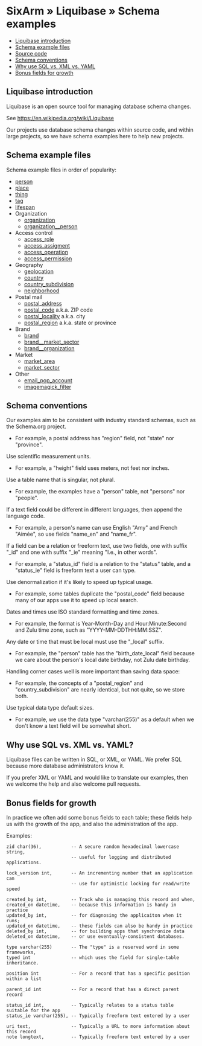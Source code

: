 # SixArm » Liquibase » Schema examples

* [Liquibase introduction](#liquibase-introduction)
* [Schema example files](#schema-example-files)
* [Source code](#source-code)
* [Schema conventions](#schema-conventions)
* [Why use SQL vs. XML vs. YAML](#why-use-sql-xml-yaml)
* [Bonus fields for growth](#bonus-fields-for-growth)


<h2><a name="liquibase-introduction">Liquibase introduction</a></h2>

Liquibase is an open source tool for managing database schema changes.

See https://en.wikipedia.org/wiki/Liquibase

Our projects use database schema changes within source code, and within large projects, so we have schema examples here to help new projects.


<h2><a name="schema-example-files">Schema example files</a></h2>

Schema example files in order of popularity:
* [person](person.sql)
* [place](place.sql)
* [thing](thing.sql)
* [tag](tag.sql)
* [lifespan](lifespan.sql)
* Organization
  * [organization](organization.sql)
  * [organization__person](organization__person.sql)
* Access control
  * [access_role](access_role.sql)
  * [access_assigment](access_assignment.sql)
  * [access_operation](access_operation.sql)
  * [access_permission](access_permission.sql)
* Geography
  * [geolocation](geolocation.sql)
  * [country](country.sql)
  * [country_subdivision](country_subdivision.sql)
  * [neighborhood](neighborhood.sql)
* Postal mail
  * [postal_address](postal_address.sql)
  * [postal_code](postal_code.sql) a.k.a. ZIP code
  * [postal_locality](postal_locality.sql) a.k.a. city
  * [postal_region](postal_region.sql) a.k.a. state or province
* Brand
  * [brand](brand.sql)
  * [brand__market_sector](brand__sector.sql)
  * [brand__organization](brand__organization.sql)
* Market
  * [market_area](market_area.sql)
  * [market_sector](market_sector.sql)
* Other
  * [email_pop_account](email_pop_account.sql)
  * [imagemagick_filter](imagemagick_filter.sql)


<h2><a name="schema-conventions">Schema conventions</a></h2>

Our examples aim to be consistent with industry standard schemas, such as the Schema.org project.

  * For example, a postal address has "region" field, not "state" nor "province".

Use scientific measurement units.

  * For example, a "height" field uses meters, not feet nor inches.

Use a table name that is singular, not plural.

  * For example, the examples have a "person" table, not "persons" nor "people".

If a text field could be different in different languages, then append the language code.

  * For example, a person's name can use English "Amy" and French "Aimée", so use fields "name_en" and "name_fr".

If a field can be a relation or freeform text, use two fields, one with suffix "_id" and one with suffix "_ie" meaning "I.e., in other words".

  * For example, a "status_id" field is a relation to the "status" table, and a "status_ie" field is freeform text a user can type.

Use denormalization if it's likely to speed up typical usage.

  * For example, some tables duplicate the "postal_code" field because many of our apps use it to speed up local search.

Dates and times use ISO standard formatting and time zones.

  * For example, the format is Year-Month-Day and Hour:Minute:Second and Zulu time zone, such as "YYYY-MM-DDTHH:MM:SSZ".

Any date or time that must be local must use the "_local" suffix.

  * For example, the "person" table has the "birth_date_local" field because we care about the person's local date birthday, not Zulu date birthday.

Handling corner cases well is more important than saving data space:

  * For example, the concepts of a "postal_region" and "country_subdivision" are nearly identical, but not quite, so we store both.

Use typical data type default sizes.

  * For example, we use the data type "varchar(255)" as a default when we don't know a text field will be somewhat short.


<h2><a name="why-use-sql-xml-yaml">Why use SQL vs. XML vs. YAML?</a></h2>

Liquibase files can be written in SQL, or XML, or YAML. We prefer SQL because more database administrators know it.

If you prefer XML or YAML and would like to translate our examples, then we welcome the help and also welcome pull requests.


## Bonus fields for growth

In practice we often add some bonus fields to each table; these fields help us with the growth of the app, and also the administration of the app.

Examples:

    zid char(36),           -- A secure random hexadecimal lowercase string,
                            -- useful for logging and distributed applications.

    lock_version int,       -- An incrementing number that an application can
                            -- use for optimistic locking for read/write speed

    created_by int,         -- Track who is managing this record and when,
    created_on datetime,    -- because this information is handy in practice
    updated_by int,         -- for diagnosing the applicaiton when it runs;
    updated_on datetime,    -- these fields can also be handy in practice
    deleted_by int,         -- for building apps that synchronize data
    deleted_on datetime,    -- or use eventually-consistent databases.

    type varchar(255)       -- The "type" is a reserved word in some frameworks,
    typed int               -- which uses the field for single-table inheritance.

    position int            -- For a record that has a specific position within a list

    parent_id int           -- For a record that has a direct parent record

    status_id int,          -- Typically relates to a status table suitable for the app
    status_ie varchar(255), -- Typically freeform text entered by a user 

    uri text,               -- Typically a URL to more information about this record
    note longtext,          -- Typically freeform text entered by a user
